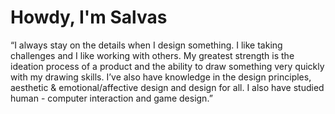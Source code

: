 <h1>Howdy, I'm Salvas</h1>
“I always stay on the details when I design something. I like taking challenges and I like working with others. 
My greatest strength is the ideation process of a product and the ability to draw 
something very quickly with my drawing skills. I’ve also have
knowledge in the design principles, aesthetic & emotional/affective design and design for all. 
I also have studied human - computer interaction and game design.”
